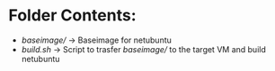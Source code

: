 # Folder Contents:
- *baseimage/* -> Baseimage for netubuntu
- *build.sh* -> Script to trasfer *baseimage/* to the target VM and build netubuntu
